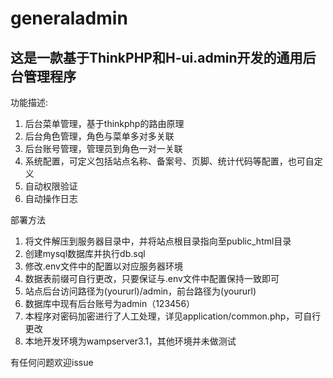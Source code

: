 # generaladmin
这是一款基于ThinkPHP和H-ui.admin开发的通用后台管理程序
--------
功能描述:
1. 后台菜单管理，基于thinkphp的路由原理
2. 后台角色管理，角色与菜单多对多关联
3. 后台账号管理，管理员到角色一对一关联
4. 系统配置，可定义包括站点名称、备案号、页脚、统计代码等配置，也可自定义
5. 自动权限验证
6. 自动操作日志

部署方法
1. 将文件解压到服务器目录中，并将站点根目录指向至public_html目录
2. 创建mysql数据库并执行db.sql
3. 修改.env文件中的配置以对应服务器环境
4. 数据表前缀可自行更改，只要保证与.env文件中配置保持一致即可
5. 站点后台访问路径为(yoururl)/admin，前台路径为(yoururl)
6. 数据库中现有后台账号为admin（123456）
7. 本程序对密码加密进行了人工处理，详见application/common.php，可自行更改
8. 本地开发环境为wampserver3.1，其他环境并未做测试

有任何问题欢迎issue
